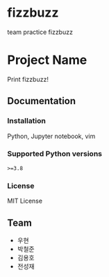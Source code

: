 # fizzbuzz
team practice fizzbuzz

# Project Name
Print fizzbuzz!
## Documentation
### Installation
Python,
Jupyter notebook,
vim
### Supported Python versions
`>=3.8`
### License
MIT License

## Team
- 우현
- 박철준
- 김용호
- 전성재
